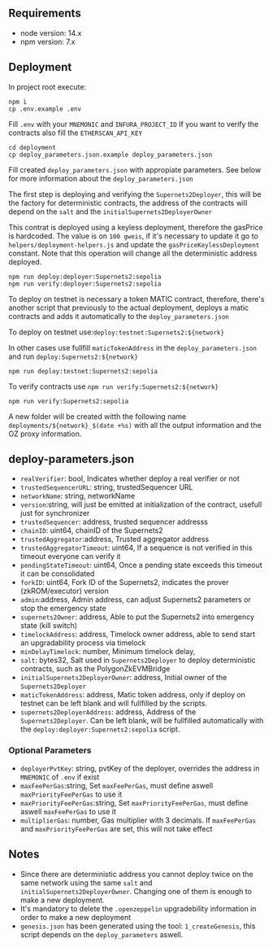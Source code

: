 ## Requirements

- node version: 14.x
- npm version: 7.x

## Deployment

In project root execute:

```
npm i
cp .env.example .env
```

Fill `.env` with your `MNEMONIC` and `INFURA_PROJECT_ID`
If you want to verify the contracts also fill the `ETHERSCAN_API_KEY`

```
cd deployment
cp deploy_parameters.json.example deploy_parameters.json
```

Fill created `deploy_parameters.json` with appropiate parameters.
See below for more information about the `deploy_parameters.json`

The first step is deploying and verifying the `Supernets2Deployer`, this will be the factory for deterministic contracts, the address of the contracts will depend on the `salt` and the `initialSupernets2DeployerOwner`

This contrat is deployed using a keyless deployment, therefore the gasPrice is hardcoded.
The value is on `100 gweis`, if it's necessary to update it go to `helpers/deployment-helpers.js` and update the `gasPriceKeylessDeployment` constant.
Note that this operation will change all the deterministic address deployed.

```
npm run deploy:deployer:Supernets2:sepolia
npm run verify:deployer:Supernets2:sepolia
```

To deploy on testnet is necessary a token MATIC contract, therefore, there's another script that previously to the actual deployment, deploys a matic contracts and adds it automatically to the `deploy_parameters.json`

To deploy on testnet use:`deploy:testnet:Supernets2:${network}`

In other cases use fullfill `maticTokenAddress` in the `deploy_parameters.json` and run `deploy:Supernets2:${network}`

```
npm run deploy:testnet:Supernets2:sepolia

```

To verify contracts use `npm run verify:Supernets2:${network}`

```
npm run verify:Supernets2:sepolia
```

A new folder will be created witth the following name `deployments/${network}_$(date +%s)` with all the output information and the OZ proxy information.

## deploy-parameters.json

- `realVerifier`: bool, Indicates whether deploy a real verifier or not
- `trustedSequencerURL`: string, trustedSequencer URL
- `networkName`: string, networkName
- `version`:string, will just be emitted at initialization of the contract, usefull just for synchronizer
- `trustedSequencer`: address, trusted sequencer addresss
- `chainID`: uint64, chainID of the Supernets2
- `trustedAggregator`:address, Trusted aggregator address
- `trustedAggregatorTimeout`: uint64, If a sequence is not verified in this timeout everyone can verify it
- `pendingStateTimeout`: uint64, Once a pending state exceeds this timeout it can be consolidated
- `forkID`: uint64, Fork ID of the Supernets2, indicates the prover (zkROM/executor) version
- `admin`:address, Admin address, can adjust Supernets2 parameters or stop the emergency state
- `supernets2Owner`: address, Able to put the Supernets2 into emergency state (kill switch)
- `timelockAddress`: address, Timelock owner address, able to send start an upgradability process via timelock
- `minDelayTimelock`: number, Minimum timelock delay,
- `salt`: bytes32, Salt used in `Supernets2Deployer` to deploy deterministic contracts, such as the PolygonZkEVMBridge
- `initialSupernets2DeployerOwner`: address, Initial owner of the `Supernets2Deployer`
- `maticTokenAddress`: address, Matic token address, only if deploy on testnet can be left blank and will fullfilled by the scripts.
- `supernets2DeployerAddress`: address, Address of the `Supernets2Deployer`. Can be left blank, will be fullfilled automatically with the `deploy:deployer:Supernets2:sepolia` script.

### Optional Parameters

- `deployerPvtKey`: string, pvtKey of the deployer, overrides the address in `MNEMONIC` of `.env` if exist
- `maxFeePerGas`:string, Set `maxFeePerGas`, must define aswell `maxPriorityFeePerGas` to use it
- `maxPriorityFeePerGas`:string, Set `maxPriorityFeePerGas`, must define aswell `maxFeePerGas` to use it
- `multiplierGas`: number, Gas multiplier with 3 decimals. If `maxFeePerGas` and `maxPriorityFeePerGas` are set, this will not take effect

## Notes

- Since there are deterministic address you cannot deploy twice on the same network using the same `salt` and `initialSupernets2DeployerOwner`. Changing one of them is enough to make a new deployment.
- It's mandatory to delete the `.openzeppelin` upgradebility information in order to make a new deployment
- `genesis.json` has been generated using the tool: `1_createGenesis`, this script depends on the `deploy_parameters` aswell.
